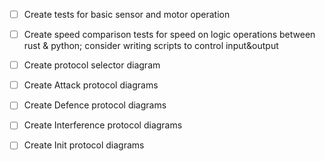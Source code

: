 - [ ] Create tests for basic sensor and motor operation 

- [ ] Create speed comparison tests for speed on logic operations between rust & python; consider writing scripts to control input&output

- [ ] Create protocol selector diagram

- [ ] Create Attack protocol diagrams
- [ ] Create Defence protocol diagrams
- [ ] Create Interference protocol diagrams
- [ ] Create Init protocol diagrams